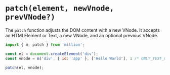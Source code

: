 # `patch(element, newVnode, prevVNode?)`

The `patch` function adjusts the DOM content with a new VNode. It accepts an HTMLElement or Text, a new VNode, and an optional previous VNode.

```js
import { m, patch } from 'million';

const el = document.createElement('div');
const vnode = m('div', { id: 'app' }, ['Hello World'], 1 /* ONLY_TEXT_CHILDREN */);

patch(el, vnode);
```
